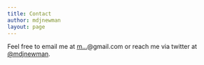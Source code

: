 ```yaml
---
title: Contact
author: mdjnewman
layout: page
---
```


Feel free to email me at <a href="http://www.google.com/recaptcha/mailhide/d?k=01SIVZ0fdnR1M6C2e8dizHmg==&amp;c=jOyNpMNtlZAHoDGHT1OQ_PYpC59pvugn_bmGD6SgB0Q=" onclick="window.open('http://www.google.com/recaptcha/mailhide/d?k\07501SIVZ0fdnR1M6C2e8dizHmg\75\75\46c\75jOyNpMNtlZAHoDGHT1OQ_PYpC59pvugn_bmGD6SgB0Q\075', '', 'toolbar=0,scrollbars=0,location=0,statusbar=0,menubar=0,resizable=0,width=500,height=300'); return false;" title="Reveal this e-mail address">m...</a>@gmail.com or reach me via twitter at [@mdjnewman](https://twitter.com/mdjnewman).
